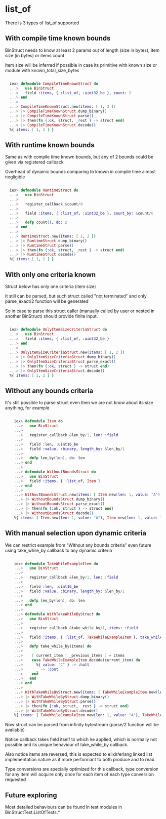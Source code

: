 # list_of

There is 3 types of list_of supported

## With compile time known bounds

BinStruct needs to know at least 2 params out of length (size in bytes), item size (in bytes) or items count

Item size will be inferred if possible in case its primitive with known size or module with known_total_size_bytes

```elixir

  iex> defmodule CompileTimeKnownStruct do
  ...>   use BinStruct
  ...>   field :items, { :list_of, :uint32_be }, count: 2
  ...> end
  ...>
  ...> CompileTimeKnownStruct.new(items: [ 1, 2 ])
  ...> |> CompileTimeKnownStruct.dump_binary()
  ...> |> CompileTimeKnownStruct.parse()
  ...> |> then(fn {:ok, struct, _rest } -> struct end)
  ...> |> CompileTimeKnownStruct.decode()
  %{ items: [ 1, 2 ] }

```


## With runtime known bounds

Same as with compile time known bounds, but any of 2 bounds could be given via registered callback

Overhead of dynamic bounds comparing to known in compile time almost negligible


```elixir

  iex> defmodule RuntimeStruct do
  ...>   use BinStruct
  ...>
  ...>   register_callback &count/0
  ...>
  ...>   field :items, { :list_of, :uint32_be }, count_by: &count/0
  ...>
  ...>   defp count(), do: 2
  ...> end
  ...>
  ...> RuntimeStruct.new(items: [ 1, 2 ])
  ...> |> RuntimeStruct.dump_binary()
  ...> |> RuntimeStruct.parse()
  ...> |> then(fn {:ok, struct, _rest } -> struct end)
  ...> |> RuntimeStruct.decode()
  %{ items: [ 1, 2 ] }

```

## With only one criteria known

Struct below has only one criteria (item size)

It still can be parsed, but such struct called "not terminated" and only parse_exact/2 function will be generated

So in case to parse this struct caller (manually called by user or nested in another BinStruct) should provide finite input.

```elixir

  iex> defmodule OnlyItemSizeCriteriaStruct do
  ...>   use BinStruct
  ...>   field :items, { :list_of, :uint32_be }
  ...> end
  ...>
  ...> OnlyItemSizeCriteriaStruct.new(items: [ 1, 2 ])
  ...> |> OnlyItemSizeCriteriaStruct.dump_binary()
  ...> |> OnlyItemSizeCriteriaStruct.parse_exact()
  ...> |> then(fn {:ok, struct } -> struct end)
  ...> |> OnlyItemSizeCriteriaStruct.decode()
  %{ items: [ 1, 2 ] }

```

## Without any bounds criteria


It's still possible to parse struct even then we are not know about its size anything, for example

```elixir

    iex> defmodule Item do
    ...>   use BinStruct
    ...>
    ...>   register_callback &len_by/1, len: :field
    ...>
    ...>   field :len, :uint16_be
    ...>   field :value, :binary, length_by: &len_by/1
    ...>
    ...>   defp len_by(len), do: len
    ...> end
    ...>
    ...> defmodule WithoutBoundsStruct do
    ...>   use BinStruct
    ...>   field :items, { :list_of, Item }
    ...> end
    ...>
    ...> WithoutBoundsStruct.new(items: [ Item.new(len: 1, value: "A"), Item.new(len: 1, value: "B"), Item.new(len: 1, value: "C") ])
    ...> |> WithoutBoundsStruct.dump_binary()
    ...> |> WithoutBoundsStruct.parse_exact()
    ...> |> then(fn {:ok, struct } -> struct end)
    ...> |> WithoutBoundsStruct.decode()
    %{ items: [ Item.new(len: 1, value: "A"), Item.new(len: 1, value: "B"), Item.new(len: 1, value: "C") ] }

```


## With manual selection upon dynamic criteria


We can restrict example from "Without any bounds criteria" even future using take_while_by callback to any dynamic criteria

```elixir

    iex> defmodule TakeWhileExampleItem do
    ...>   use BinStruct
    ...>
    ...>   register_callback &len_by/1, len: :field
    ...>
    ...>   field :len, :uint16_be
    ...>   field :value, :binary, length_by: &len_by/1
    ...>
    ...>   defp len_by(len), do: len
    ...> end
    ...>
    ...> defmodule WithTakeWhileByStruct do
    ...>   use BinStruct
    ...>
    ...>   register_callback &take_while_by/1, items: :field
    ...>
    ...>   field :items, { :list_of, TakeWhileExampleItem }, take_while_by: &take_while_by/1
    ...>
    ...>   defp take_while_by(items) do
    ...>
    ...>    [ current_item | _previous_items ] = items
    ...>    case TakeWhileExampleItem.decode(current_item) do
    ...>      %{ value: "C" } -> :halt
    ...>      _ -> :cont
    ...>    end
    ...>   end
    ...> end
    ...>
    ...> WithTakeWhileByStruct.new(items: [ TakeWhileExampleItem.new(len: 1, value: "A"), TakeWhileExampleItem.new(len: 1, value: "B"), TakeWhileExampleItem.new(len: 1, value: "C") ])
    ...> |> WithTakeWhileByStruct.dump_binary()
    ...> |> WithTakeWhileByStruct.parse()
    ...> |> then(fn {:ok, struct, _rest } -> struct end)
    ...> |> WithTakeWhileByStruct.decode()
    %{ items: [ TakeWhileExampleItem.new(len: 1, value: "A"), TakeWhileExampleItem.new(len: 1, value: "B"), TakeWhileExampleItem.new(len: 1, value: "C") ] }

```

Now struct can be parsed from infinity bytestream (parse/2 function will be available)

Notice callback takes field itself to which he applied,
which is normally not possible and its unique behaviour of take_while_by callback.

Also notice items are reversed, this is expected to elixir/erlang linked list implementation nature as it more performant
to both produce and to read.

Type conversions are specially optimized for this callback,
type conversion for any item will acquire only once for each item of each type conversion requested


## Future exploring

Most detailed behaviours can be found in test modules in BinStructTest.ListOfTests.*

